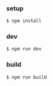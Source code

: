 ### setup

```sh
$ npm install
```

### dev

```sh
$ npm run dev
```

### build

```sh
$ npm run build
```
